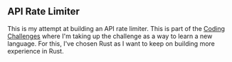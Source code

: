 ## API Rate Limiter

This is my attempt at building an API rate limiter. This is part of the [Coding Challenges](https://codingchallenges.fyi/) where I'm taking up the challenge as a way to learn a new language. For this, I've chosen Rust as I want to keep on building more experience in Rust.
